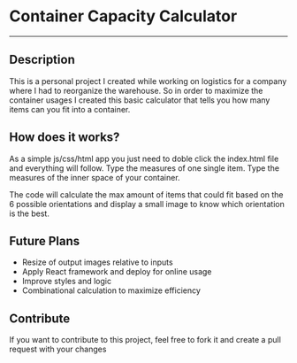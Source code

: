 # Container Capacity Calculator

---

## Description 
This is a personal project I created while working on logistics for a company where I had to reorganize the warehouse.
So in order to maximize the container usages I created this basic calculator that tells you how many items can you fit into a container.

## How does it works?
As a simple js/css/html app you just need to doble click the index.html file and everything will follow.
Type the measures of one single item.
Type the measures of the inner space of your container.

The code will calculate the max amount of items that could fit based on the 6 possible orientations and display a small image to know which orientation is the best.

## Future Plans
* Resize of output images relative to inputs
* Apply React framework and deploy for online usage
* Improve styles and logic
* Combinational calculation to maximize efficiency

## Contribute
If you want to contribute to this project, feel free to fork it and create a pull request with your changes
